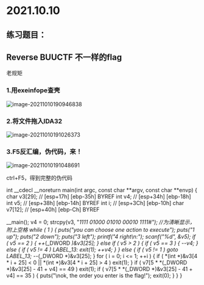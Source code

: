 # 2021.10.10

## 练习题目：

## Reverse BUUCTF 不一样的flag

老规矩

### 1.用exeinfope查壳

![image-20211010190946838](https://i.loli.net/2021/10/10/AQpSqJ2OUEiMaIK.png)



### 2.将文件拖入IDA32

![image-20211010191026373](https://i.loli.net/2021/10/10/D3fISzXNC4b6Btd.png)



### 3.F5反汇编，伪代码，来！

![image-20211010191048691](https://i.loli.net/2021/10/10/S5hYDReqU6ZfsAI.png)

ctrl+F5，得到完整的伪代码



int __cdecl __noreturn main(int argc, const char **argv, const char **envp)
{
  char v3[29]; // [esp+17h] [ebp-35h] BYREF
  int v4; // [esp+34h] [ebp-18h]
  int v5; // [esp+38h] [ebp-14h] BYREF
  int i; // [esp+3Ch] [ebp-10h]
  char v7[12]; // [esp+40h] [ebp-Ch] BYREF

  __main();
  v4 = 0;
  strcpy(v3, "*1111 01000 01010 00010 1111#"); //为清晰显示，附上空格
  while ( 1 )
  {
    puts("you can choose one action to execute");
    puts("1 up");
    puts("2 down");
    puts("3 left");
    printf("4 right\n:");
    scanf("%d", &v5);
    if ( v5 == 2 )
    {
      ++*(_DWORD *)&v3[25];
    }
    else if ( v5 > 2 )
    {
      if ( v5 == 3 )
      {
        --v4;
      }
      else
      {
        if ( v5 != 4 )
LABEL_13:
          exit(1);
        ++v4;
      }
    }
    else
    {
      if ( v5 != 1 )
        goto LABEL_13;
      --*(_DWORD *)&v3[25];
    }
    for ( i = 0; i <= 1; ++i )
    {
      if ( *(int *)&v3[4 * i + 25] < 0 || *(int *)&v3[4 * i + 25] > 4 )
        exit(1);
    }
    if ( v7[5 * *(_DWORD *)&v3[25] - 41 + v4] == 49 )
      exit(1);
    if ( v7[5 * *(_DWORD *)&v3[25] - 41 + v4] == 35 )
    {
      puts("\nok, the order you enter is the flag!");
      exit(0);
    }
  }
}



